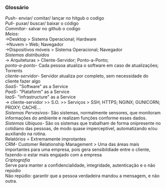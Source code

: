 ### Glossário
*Push*- enviar/ comitar/ lançar no hitgub o codigo  
*Pull*- puxar/ buscar/ baixar o código  
*Commitar*- salvar no github o codigo  
*Meios*:  
->Desktop > Sistema Operacional; Hardware  
->Nuvem > Web; Navegador  
->Dispositivos móveis > Sistema Operacional; Navegador  
*Sistemas distribuídos*  
-> Arquiteturas > Cliente-Servidor; Ponto-a-Ponto;  
*ponto-a-ponto*- Cada pessoa atualiza o software em caso de atualizações; Torrents  
*cliente-servidor*- Servidor atualiza por completo, sem necessidade do cliente fazer algo  
*SaaS*-  "Software" as a Service  
*PaaS*- "Plataform" as a Service  
*IaaS*- "infrastructure" as a Service  
-> cliente-servidor >> S.O. >> Serviços > SSH; HTTPS; NGINX; GUNICORN; PROXY; CACHE...  
*Sistemas Pervasivos*- São sistemas, normalmente sensores, que monitoram informações do ambiente e realizam funções conforme esses dados. 
*Sistemas Ubiquos*- São os sistemas que trabalham de forma onipresente no cotidiano das pessoas, de modo quase imperceptível, automatizando e/ou auxiliando na rotina.   
Relatórios = Extremamente improtantes  
CRM- Customer Relationship Management > Uma das áreas mais importantes para uma empresa, pois gera sensibildiade entre o cliente, fazendo-o estar mais engajado com a empresa  
*Criptografia*  
Serve para manter a confidencialidade, integridade, autenticação e o não repúdio  
Não repúdio: garantir que a pessoa verdadeira mandou a mensagem, e não outra.
